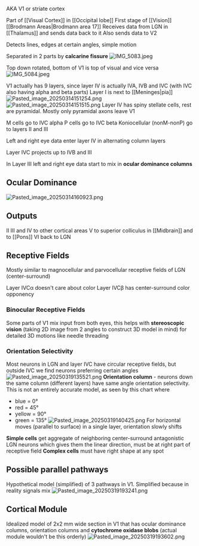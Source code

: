 AKA V1 or striate cortex

Part of \[\[Visual Cortex]] in \[\[Occipital lobe]]
First stage of \[\[Vision]]
\[\[Brodmann Areas|Brodmann area 17]]
Receives data from LGN in \[\[Thalamus]] and sends data back to it
Also sends data to V2

Detects lines, edges at certain angles, simple motion

Separated in 2 parts by **calcarine fissure**
![IMG\_5083.jpeg](img_5083.jpeg)

Top down rotated, bottom of V1 is top of visual and vice versa
![IMG\_5084.jpeg](img_5084.jpeg)

V1 actually has 9 layers, since layer IV is actually IVA, IVB and IVC (with IVC also having alpha and beta parts)
Layer I is next to \[\[Meninges|pia]]
![Pasted\_image\_20250314151254.png](pasted_image_20250314151254.png)
![Pasted\_image\_20250314151515.png](pasted_image_20250314151515.png)
Layer IV has spiny stellate cells, rest are pyramidal. Mostly only pyramidal axons leave V1

M cells go to IVC alpha
P cells go to IVC beta
Koniocellular (nonM-nonP) go to layers II and III

Left and right eye data enter layer IV in alternating column layers

Layer IVC projects up to IVB and III

In Layer III left and right eye data start to mix in **ocular dominance columns**

## Ocular Dominance

![Pasted\_image\_20250314160923.png](pasted_image_20250314160923.png)

## Outputs

II III and IV to other cortical areas
V to superior colliculus in \[\[Midbrain]] and to \[\[Pons]]
VI back to LGN

## Receptive Fields

Mostly similar to magnocellular and parvocellular receptive fields of LGN (center-surround)

Layer IVCα doesn't care about color
Layer IVCβ has center-surround color opponency

### Binocular Receptive Fields

Some parts of V1 mix input from both eyes, this helps with **stereoscopic vision** (taking 2D image from 2 angles to construct 3D model in mind) for detailed 3D motions like needle threading

### Orientation Selectivity

Most neurons in LGN and layer IVC have circular receptive fields, but outside IVC we find neurons preferring certain angles
![Pasted\_image\_20250319135521.png](pasted_image_20250319135521.png)
**Orientation column** - neurons down the same column (different layers) have same angle orientation selectivity. This is not an entirely accurate model, as seen by this chart where

* blue = 0°
* red = 45°
* yellow = 90°
* green = 135°
  ![Pasted\_image\_20250319140425.png](pasted_image_20250319140425.png)
  For horizontal moves (parallel to surface) in a single layer, orientation slowly shifts

**Simple cells** get aggregate of neighboring center-surround antagonistic LGN neurons which gives them the linear direction, must be at right part of receptive field
**Complex cells** must have right shape at any spot

## Possible parallel pathways

Hypothetical model (simplified) of 3 pathways in V1. Simplified because in reality signals mix
![Pasted\_image\_20250319193241.png](pasted_image_20250319193241.png)

## Cortical Module

Idealized model of 2x2 mm wide section in V1 that has ocular dominance columns, orientation columns and **cytochrome oxidase blobs** (actual module wouldn't be this orderly)
![Pasted\_image\_20250319193602.png](pasted_image_20250319193602.png)
